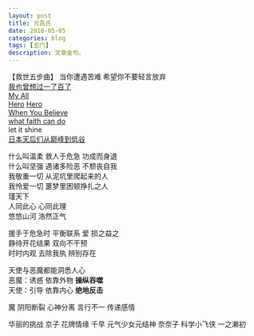 ```yaml
---
layout: post
title: 元吾氏
date: 2018-05-05
categories: blog
tags: [玄门]
description: 文章金句。
---
```


【救世五步曲】 当你遭遇苦难 希望你不要轻言放弃<br>
[我也曾想过一了百了](https://www.bilibili.com/video/av29241430)<br>
[My All](https://www.bilibili.com/video/av8007195?from=search&seid=5650484077328700629)<br>
[Hero](https://www.bilibili.com/video/av16545419?from=search&seid=13830166708811834443)  [Hero](https://www.bilibili.com/video/av5558272?from=search&seid=13830166708811834443)<br>
[When You Believe](https://www.bilibili.com/video/av2460373/?spm_id_from=333.788.videocard.0)<br>
[what faith can do](https://www.bilibili.com/video/av11913933)<br>
let it shine<br>
[日本天后们从巅峰到低谷](https://www.bilibili.com/video/av31471338)


什么叫温柔 救人于危急 功成而身退 <br>
什么叫坚强 遇诸多险恶 不颓丧自我<br>
我敬重一切 从泥坑里爬起来的人<br>
我怜爱一切 噩梦里困顿挣扎之人<br>
瑾天下<br>
人同此心 心同此理 <br>
悠悠山河 浩然正气


援手于危急时 平衡联系 爱 损之益之<br>
静待开花结果 双向不干预 <br>
时时内观 去除我执 辨别存在

天使与恶魔都能洞悉人心<br>
恶魔：诱惑 依靠外物 **操纵吞噬**<br>
天使：引导 依靠内心 **绝地反击**

魔 阴阳断裂 心神分离 言行不一
传递感情

华丽的挑战 京子
花牌情缘 千早
元气少女元结神 奈奈子
科学小飞侠 一之濑初

